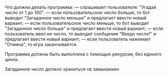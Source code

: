 Что должна делать программа:
— спрашивает пользователя: "Угадай число от 1 до 100".
— если пользовательское число больше, то бот выводит "Загаданное число меньше" и предлагает ввести новый вариант;
— если пользовательское число меньше, то бот выводит "Загаданное число больше" и предлагает ввести новый вариант;
— если пользователь ввел не число, то выводит сообщение "Введи число!" и предлагает ввести новый вариант;
— если пользователь нажимает "Отмена", то игра заканчивается.


Программа должны быть выполнена с помощью рекурсии, без единого цикла.

Загаданное число должно храниться «в замыкании»
